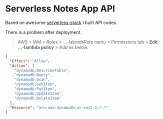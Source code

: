 # Serverless Notes App API

Based on awesome [serverless-stack](https://serverless-stack.com/) I built API codes.

There is a problem after deployment.

> AWS > IAM > Roles > ...-labmdaRole menu > Permissions tab > **Edit ...-lambda policy** > Add as below.

```json
{
  "Effect": "Allow",
  "Action": [
    "dynamodb:DescribeTable",
    "dynamodb:Query",
    "dynamodb:Scan",
    "dynamodb:GetItem",
    "dynamodb:PutItem",
    "dynamodb:UpdateItem",
    "dynamodb:DeleteItem"
  ],
  "Resource": "arn:aws:dynamodb:us-east-1:*:*"
}
```
